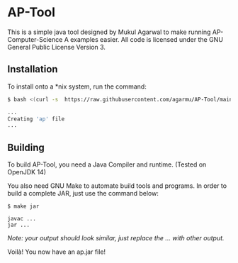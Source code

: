 # AP-Tool

This is a simple java tool designed by Mukul Agarwal to make running
AP-Computer-Science A examples easier. All code is licensed under the GNU
General Public License Version 3.

## Installation

To install onto a *nix system, run the command:

```bash
$ bash <(curl -s  https://raw.githubusercontent.com/agarmu/AP-Tool/main/install.sh)

...
Creating 'ap' file
...
```

## Building

To build AP-Tool, you need a Java Compiler and runtime. (Tested on OpenJDK 14)

You also need GNU Make to automate build tools and programs. In order to build a
complete JAR, just use the command below:

```console
$ make jar

javac ...
jar ...
```

*Note: your output should look similar, just replace the ... with other output.*

Voilà! You now have an ap.jar file!
